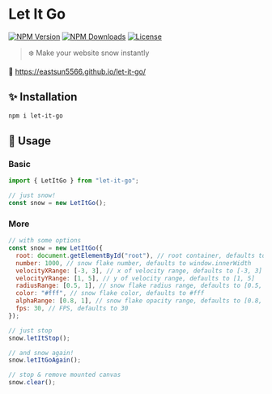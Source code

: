 # Let It Go

[![NPM Version](https://img.shields.io/npm/v/let-it-go.svg?style=for-the-badge)](https://www.npmjs.com/package/let-it-go)
[![NPM Downloads](https://img.shields.io/npm/dt/let-it-go.svg?style=for-the-badge)](https://www.npmjs.com/package/let-it-go)
[![License](https://img.shields.io/github/license/EastSun5566/let-it-go.svg?style=for-the-badge)](https://www.npmjs.com/package/let-it-go)

> ❄️ Make your website snow instantly

🔗 <https://eastsun5566.github.io/let-it-go/>

## ✨ Installation

```sh
npm i let-it-go
```

## 🚀 Usage

### Basic

```js
import { LetItGo } from "let-it-go";

// just snow!
const snow = new LetItGo();
```

### More

```js
// with some options
const snow = new LetItGo({
  root: document.getElementById("root"), // root container, defaults to document.body
  number: 1000, // snow flake number, defaults to window.innerWidth
  velocityXRange: [-3, 3], // x of velocity range, defaults to [-3, 3]
  velocityYRange: [1, 5], // y of velocity range, defaults to [1, 5]
  radiusRange: [0.5, 1], // snow flake radius range, defaults to [0.5, 1]
  color: "#fff", // snow flake color, defaults to #fff
  alphaRange: [0.8, 1], // snow flake opacity range, defaults to [0.8, 1]
  fps: 30, // FPS, defaults to 30
});

// just stop
snow.letItStop();

// and snow again!
snow.letItGoAgain();

// stop & remove mounted canvas
snow.clear();
```
